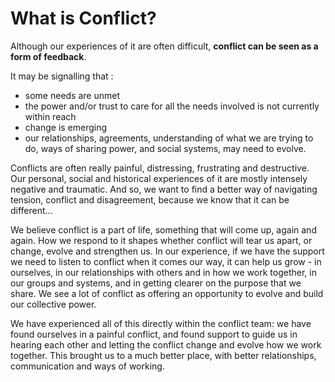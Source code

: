 # What is Conflict?

Although our experiences of it are often difficult, **conflict can be seen as a form of feedback**.

It may be signalling that :

* some needs are unmet 
* the power and/or trust to care for all the needs involved is not currently within reach 
* change is emerging
* our relationships, agreements, understanding of what we are trying to do, ways of sharing power, and social systems, may need to evolve.

Conflicts are often really painful, distressing, frustrating and destructive. Our personal, social and historical experiences of it are mostly intensely negative and traumatic. And so, we want to find a better way of navigating tension, conflict and disagreement, because we know that it can be different... 

We believe conflict is a part of life, something that will come up, again and again. How we respond to it shapes whether conflict will tear us apart, or change, evolve and strengthen us. In our experience, if we have the support we need to listen to conflict when it comes our way, it can help us grow - in ourselves, in our relationships with others and in how we work together, in our groups and systems, and in getting clearer on the purpose that we share. We see a lot of conflict as offering an opportunity to evolve and build our collective power.

We have experienced all of this directly within the conflict team: we have found ourselves in a painful conflict, and found support to guide us in hearing each other and letting the conflict change and evolve how we work together. This brought us to a much better place, with better relationships, communication and ways of working.



